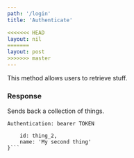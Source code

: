 ```yaml
---
path: '/login'
title: 'Authenticate'

<<<<<<< HEAD
layout: nil
=======
layout: post
>>>>>>> master
---
```


This method allows users to retrieve stuff.

### Response

Sends back a collection of things.

```Authentication: bearer TOKEN```

```{
    id: thing_2,
    name: 'My second thing'
}```